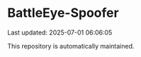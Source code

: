 # BattleEye-Spoofer

Last updated: 2025-07-01 06:06:05

This repository is automatically maintained.
